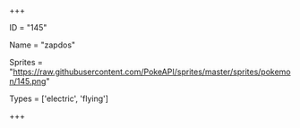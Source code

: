




+++

ID = "145"

Name = "zapdos"

Sprites = "https://raw.githubusercontent.com/PokeAPI/sprites/master/sprites/pokemon/145.png"

Types = ['electric', 'flying']

+++

